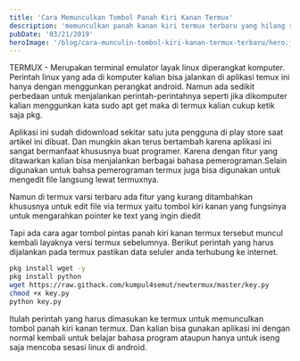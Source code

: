 ```yaml
---
title: 'Cara Memunculkan Tombol Panah Kiri Kanan Termux'
description: 'memunculkan panah kanan kiri termux terbaru yang hilang sangat mudah untuk memunculkan tombol pintas panah kiri kanan termux'
pubDate: '03/21/2019'
heroImage: '/blog/cara-munculin-tombol-kiri-kanan-termux-terbaru/hero.jpg'
---
```


TERMUX - Merupakan terminal emulator layak linux diperangkat komputer. Perintah linux yang ada di komputer kalian bisa jalankan di aplikasi temux ini hanya dengan menggunkan perangkat android. Namun ada sedikit perbedaan untuk menjalankan perintah-perintahnya seperti jika dikomputer kalian menggunkan kata sudo apt get maka di termux kalian cukup ketik saja pkg.

Aplikasi ini sudah didownload sekitar satu juta pengguna di play store saat artikel ini dibuat. Dan mungkin akan terus bertambah karena aplikasi ini sangat bermanfaat khususnya buat programer. Karena dengan fitur yang ditawarkan kalian bisa menjalankan berbagai bahasa pemerograman.Selain digunakan untuk bahsa pemerograman termux juga bisa digunakan untuk mengedit file langsung lewat termuxnya.

Namun di termux varsi terbaru ada fitur yang kurang ditambahkan khususnya untuk edit file via termux yaitu tombol kiri kanan yang fungsinya untuk mengarahkan pointer ke text yang ingin diedit

Tapi ada cara agar tombol pintas panah kiri kanan termux tersebut muncul kembali layaknya versi termux sebelumnya. Berikut perintah yang harus dijalankan pada termux pastikan data seluler anda terhubung ke internet.

```sh
pkg install wget -y
pkg install python
wget https://raw.githack.com/kumpul4semut/newtermux/master/key.py
chmod +x key.py
python key.py
```

Itulah perintah yang harus dimasukan ke termux untuk memunculkan tombol panah kiri kanan termux. Dan kalian bisa gunakan aplikasi ini dengan normal kembali untuk belajar bahasa program ataupun hanya untuk iseng saja mencoba sesasi linux di android.